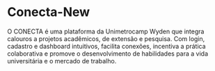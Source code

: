 # Conecta-New
O CONECTA é uma plataforma da Unimetrocamp Wyden que integra calouros a projetos acadêmicos, de extensão e pesquisa. Com login, cadastro e dashboard intuitivos, facilita conexões, incentiva a prática colaborativa e promove o desenvolvimento de habilidades para a vida universitária e o mercado de trabalho.

